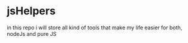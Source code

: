 # jsHelpers
in this repo i will store all kind of tools that make my life easier for both, nodeJs and pure JS
